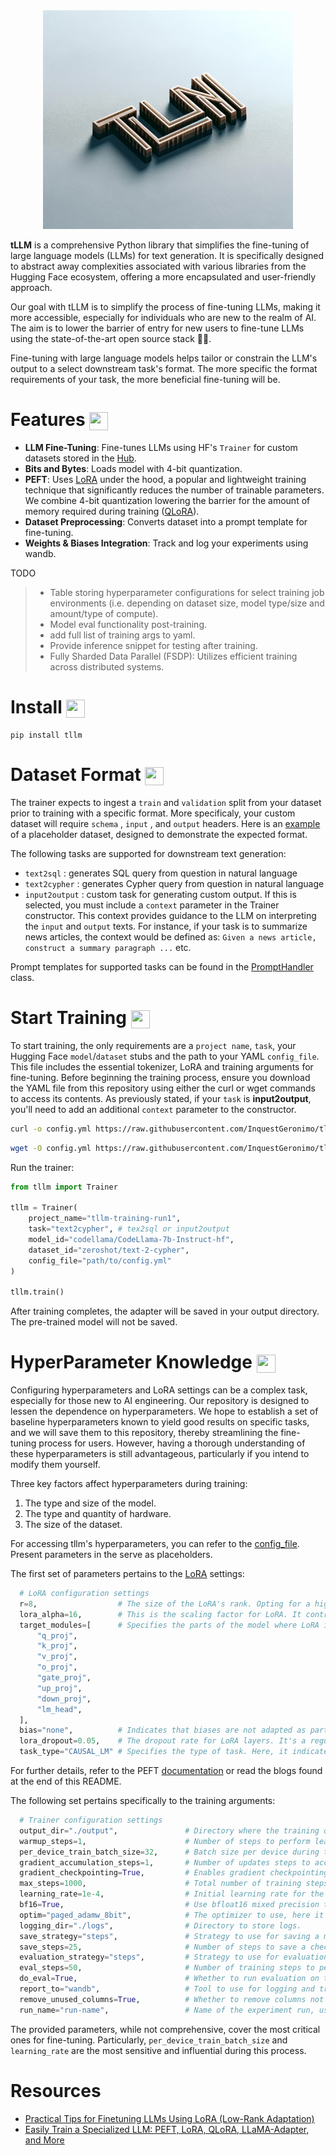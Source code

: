 <div align="center">
    <img width="400" height="350" src="/img/logo.jpg">
</div>

**tLLM** is a comprehensive Python library that simplifies the fine-tuning of large language models (LLMs) for text generation. It is specifically designed to abstract away complexities associated with various libraries from the Hugging Face ecosystem, offering a more encapsulated and user-friendly approach.

Our goal with tLLM is to simplify the process of fine-tuning LLMs, making it more accessible, especially for individuals who are new to the realm of AI. The aim is to lower the barrier of entry for new users to fine-tune LLMs using the state-of-the-art open source stack 🚀🚀.

Fine-tuning with large language models helps tailor or constrain the LLM's output to a select downstream task's format. The more specific the format requirements of your task, the more beneficial fine-tuning will be.

# Features <img align="center" width="30" height="29" src="https://media.giphy.com/media/v1.Y2lkPTc5MGI3NjExOTBqaWNrcGxnaTdzMGRzNTN0bGI2d3A4YWkxajhsb2F5MW84Z2dxaCZlcD12MV9pbnRlcm5hbF9naWZfYnlfaWQmY3Q9Zw/26tOZ42Mg6pbTUPHW/giphy.gif">

- **LLM Fine-Tuning**: Fine-tunes LLMs using HF's `Trainer` for custom datasets stored in the [Hub](https://huggingface.co/datasets).
- **Bits and Bytes**: Loads model with 4-bit quantization.
- **PEFT**: Uses [LoRA](https://arxiv.org/pdf/2106.09685.pdf) under the hood, a popular and lightweight training technique that significantly reduces the number of trainable parameters. We combine 4-bit quantization lowering the barrier for the amount of memory required during training ([QLoRA](https://arxiv.org/abs/2305.14314)).
- **Dataset Preprocessing**: Converts dataset into a prompt template for fine-tuning.
- **Weights & Biases Integration**: Track and log your experiments using wandb.

TODO

> - Table storing hyperparameter configurations for select training job environments (i.e. depending on dataset size, model type/size and amount/type of compute).
> - Model eval functionality post-training.
> - add full list of training args to yaml.
> - Provide inference snippet for testing after training.
> - Fully Sharded Data Parallel (FSDP): Utilizes efficient training across distributed systems.

# Install <img align="center" width="30" height="29" src="https://media.giphy.com/media/sULKEgDMX8LcI/giphy.gif">

```
pip install tllm
```

# Dataset Format <img align="center" width="30" height="29" src="https://media.giphy.com/media/v1.Y2lkPTc5MGI3NjExbjJmZmEyZ2hsZ2Jyd3c2cDRweWt2dTFyOWJybHp0YTFvc2Q0ZGp1bCZlcD12MV9pbnRlcm5hbF9naWZfYnlfaWQmY3Q9Zw/4ZkydYFRV6CYprhvF7/giphy.gif">

The trainer expects to ingest a `train` and `validation` split from your dataset prior to training with a specific format. More specificaly, your custom dataset will require `schema` , `input` , and `output` headers. Here is an [example](https://huggingface.co/datasets/zeroshot/text-2-cypher) of a placeholder dataset, designed to demonstrate the expected format.

The following tasks are supported for downstream text generation: 

- `text2sql` : generates SQL query from question in natural language
- `text2cypher` : generates Cypher query from question in natural language
- `input2output` : custom task for generating custom output. If this is selected, you must include a `context` parameter in the Trainer constructor. This context provides guidance to the LLM on interpreting the `input` and `output` texts. For instance, if your task is to summarize news articles, the context would be defined as: `Given a news article, construct a summary paragraph ...` etc.

Prompt templates for supported tasks can be found in the [PromptHandler](https://github.com/InquestGeronimo/tllm/blob/main/tllm/utils.py) class.

# Start Training <img align="center" width="30" height="29" src="https://media.giphy.com/media/QLcCBdBemDIqpbK6jA/giphy.gif">

To start training, the only requirements are a `project name`, `task`, your Hugging Face `model`/`dataset` stubs and the path to your YAML `config_file`. This file includes the essential tokenizer, LoRA and training arguments for fine-tuning. Before beginning the training process, ensure you download the YAML file from this repository using either the curl or wget commands to access its contents. As previously stated, if your `task` is **input2output**, you'll need to add an additional `context` parameter to the constructor.

```bash
curl -o config.yml https://raw.githubusercontent.com/InquestGeronimo/tllm/main/config.yml
```

```bash
wget -O config.yml https://raw.githubusercontent.com/InquestGeronimo/tllm/main/config.yml
```

Run the trainer:

```py
from tllm import Trainer

tllm = Trainer(
    project_name="tllm-training-run1",
    task="text2cypher", # tex2sql or input2output
    model_id="codellama/CodeLlama-7b-Instruct-hf",
    dataset_id="zeroshot/text-2-cypher",
    config_file="path/to/config.yml"
)

tllm.train()
```
After training completes, the adapter will be saved in your output directory. The pre-trained model will not be saved.

# HyperParameter Knowledge <img align="center" width="30" height="29" src="https://media.giphy.com/media/v1.Y2lkPTc5MGI3NjExMXV1bWFyMWxkY3JocjE1ZDMxMWZ5OHZtejFkbHpuZXdveTV3Z3BiciZlcD12MV9pbnRlcm5hbF9naWZfYnlfaWQmY3Q9Zw/bGgsc5mWoryfgKBx1u/giphy.gif">


Configuring hyperparameters and LoRA settings can be a complex task, especially for those new to AI engineering. Our repository is designed to lessen the dependence on hyperparameters. We hope to establish a set of baseline hyperparameters known to yield good results on specific tasks, and we will save them to this repository, thereby streamlining the fine-tuning process for users. However, having a thorough understanding of these hyperparameters is still advantageous, particularly if you intend to modify them yourself.

Three key factors affect hyperparameters during training:

1. The type and size of the model.
2. The type and quantity of hardware.
3. The size of the dataset.

For accessing tllm's hyperparameters, you can refer to the [config_file](https://github.com/InquestGeronimo/tllm/blob/main/tllm/config.yml). Present parameters in the serve as placeholders.

The first set of parameters pertains to the [LoRA](https://huggingface.co/docs/peft/en/package_reference/lora) settings:

```py
  # LoRA configuration settings
  r=8,                  # The size of the LoRA's rank. Opting for a higher rank could negate the efficiency benefits of using LoRA. The higher the rank the largar the checkpoint file is.
  lora_alpha=16,        # This is the scaling factor for LoRA. It controls the magnitude of the adjustments made by LoRA.
  target_modules=[      # Specifies the parts of the model where LoRA is applied. These can be components of the transformer architecture.
      "q_proj", 
      "k_proj",
      "v_proj",
      "o_proj",
      "gate_proj",
      "up_proj", 
      "down_proj",
      "lm_head",
  ],
  bias="none",          # Indicates that biases are not adapted as part of the LoRA process.
  lora_dropout=0.05,    # The dropout rate for LoRA layers. It's a regularization technique to prevent overfitting.
  task_type="CAUSAL_LM" # Specifies the type of task. Here, it indicates the model is for causal language modeling.
```

For further details, refer to the PEFT [documentation](https://huggingface.co/docs/peft/en/package_reference/lora) or read the blogs found at the end of this README.

The following set pertains specifically to the training arguments:

```py
  # Trainer configuration settings
  output_dir="./output",               # Directory where the training outputs and model checkpoints will be written.
  warmup_steps=1,                      # Number of steps to perform learning rate warmup.
  per_device_train_batch_size=32,      # Batch size per device during training.
  gradient_accumulation_steps=1,       # Number of updates steps to accumulate before performing a backward/update pass.
  gradient_checkpointing=True,         # Enables gradient checkpointing to save memory at the expense of slower backward pass.
  max_steps=1000,                      # Total number of training steps to perform.
  learning_rate=1e-4,                  # Initial learning rate for the optimizer.
  bf16=True,                           # Use bfloat16 mixed precision training instead of the default fp32.
  optim="paged_adamw_8bit",            # The optimizer to use, here it's a variant of AdamW optimized for 8-bit computing.
  logging_dir="./logs",                # Directory to store logs.
  save_strategy="steps",               # Strategy to use for saving a model checkpoint ('steps' means saving at every specified number of steps).
  save_steps=25,                       # Number of steps to save a checkpoint after.
  evaluation_strategy="steps",         # Strategy to use for evaluation ('steps' means evaluating at every specified number of steps).
  eval_steps=50,                       # Number of training steps to perform evaluation after.
  do_eval=True,                        # Whether to run evaluation on the validation set.
  report_to="wandb",                   # Tool to use for logging and tracking (Weights & Biases in this case).
  remove_unused_columns=True,          # Whether to remove columns not used by the model when using a dataset.
  run_name="run-name",                 # Name of the experiment run, usually containing the project name and timestamp.
```
The provided parameters, while not comprehensive, cover the most critical ones for fine-tuning. Particularly, `per_device_train_batch_size` and `learning_rate` are the most sensitive and influential during this process.

# Resources

- [Practical Tips for Finetuning LLMs Using LoRA (Low-Rank Adaptation)](https://magazine.sebastianraschka.com/p/practical-tips-for-finetuning-llms?utm_source=substack&utm_campaign=post_embed&utm_medium=web)
- [Easily Train a Specialized LLM: PEFT, LoRA, QLoRA, LLaMA-Adapter, and More](https://cameronrwolfe.substack.com/p/easily-train-a-specialized-llm-peft#:~:text=LoRA%20leaves%20the%20pretrained%20layers,of%20the%20model%3B%20see%20below.&text=Rank%20decomposition%20matrix.,the%20dimensionality%20of%20the%20input.)